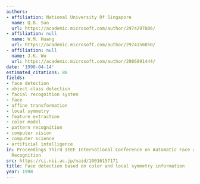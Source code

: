 ```yaml
---
authors:
- affiliation: National University Of Singapore
  name: Q.B. Sun
  url: https://academic.microsoft.com/author/2974297806/
- affiliation: null
  name: W.M. Huang
  url: https://academic.microsoft.com/author/2974156050/
- affiliation: null
  name: J.K. Wu
  url: https://academic.microsoft.com/author/2986891444/
date: '1998-04-14'
estimated_citations: 88
fields:
- face detection
- object class detection
- facial recognition system
- face
- affine transformation
- local symmetry
- feature extraction
- color model
- pattern recognition
- computer vision
- computer science
- artificial intelligence
in: Proceedings Third IEEE International Conference on Automatic Face and Gesture
  Recognition
src: https://ci.nii.ac.jp/naid/10016157171
title: Face detection based on color and local symmetry information
year: 1998
---
```

